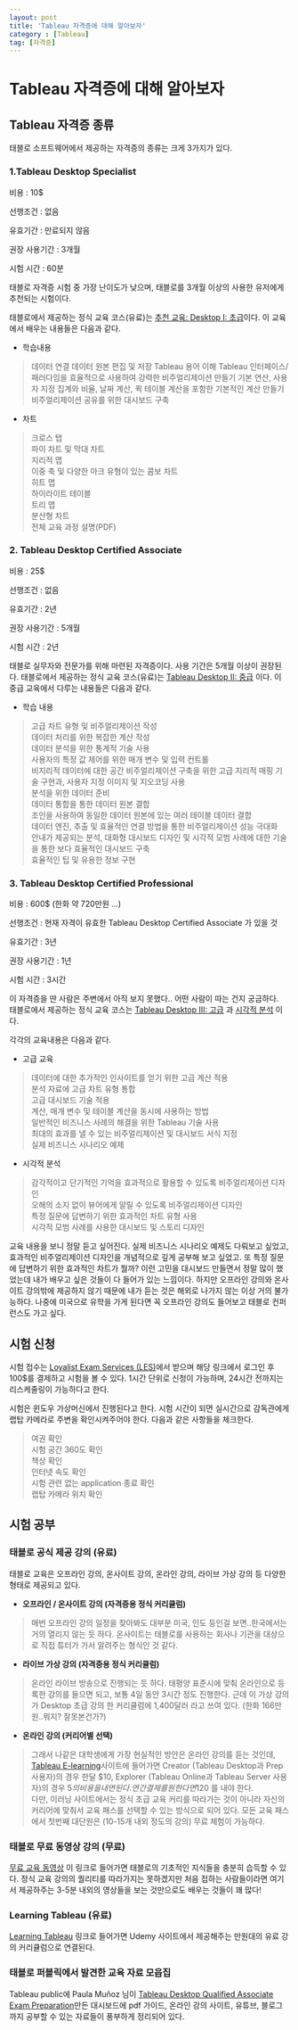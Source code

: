 ```yaml
---
layout: post
title: 'Tableau 자격증에 대해 알아보자'
category : [Tableau]
tag: [자격증]
---
```

 
# Tableau 자격증에 대해 알아보자 

## Tableau 자격증 종류 

태블로 소프트웨어에서 제공하는 자격증의 종류는 크게 3가지가 있다. 


### 1.Tableau Desktop Specialist 

비용 : 10$ 

선행조건 : 없음 

유효기간 : 만료되지 않음  

권장 사용기간 : 3개월     

시험 시간 : 60분 

태블로 자격증 시험 중 가장 난이도가 낮으며, 태블로를 3개월 이상의 사용한 유저에게 추천되는 시험이다.

태블로에서 제공하는 정식 교육 코스(유료)는 [추천 교육: Desktop I: 초급](https://www.tableau.com/ko-kr/learn/classroom/desktop-one)이다.  이 교육에서 배우는 내용들은 다음과 같다. 

* 학습내용   
   
>데이터 연결 
>데이터 원본 편집 및 저장 
>Tableau 용어 이해 
>Tableau 인터페이스/패러다임을 효율적으로 사용하여 강력한 비주얼리제이션 만들기 
>기본 연산, 사용자 지정 집계와 비율, 날짜 계산, 퀵 테이블 계산을 포함한 기본적인 계산 만들기 
>비주얼리제이션 공유를 위한 대시보드 구축 

* 차트   
   
>크로스 탭   
>파이 차트 및 막대 차트   
>지리적 맵   
>이중 축 및 다양한 마크 유형이 있는 콤보 차트   
>히트 맵   
>하이라이트 테이블   
>트리 맵   
>분산형 차트   
>전체 교육 과정 설명(PDF)   

### 2. Tableau Desktop Certified Associate 

비용 : 25$     

선행조건 : 없음   

유효기간 : 2년

권장 사용기간 : 5개월   

시험 시간 : 2년    

태블로 실무자와 전문가를 위해 마련된 자격증이다. 사용 기간은 5개월 이상이 권장된다. 
태블로에서 제공하는 정식 교육 코스(유료)는 [Tableau Desktop II: 중급](https://www.tableau.com/ko-kr/learn/classroom/desktop-two) 이다. 
이 중급 교육에서 다루는 내용들은 다음과 같다.    
   
* 학습 내용   
    
>고급 차트 유형 및 비주얼리제이션 작성   
>데이터 처리를 위한 복잡한 계산 작성   
>데이터 분석을 위한 통계적 기술 사용   
>사용자의 특정 값 제어를 위한 매개 변수 및 입력 컨트롤   
>비지리적 데이터에 대한 공간 비주얼리제이션 구축을 위한 고급 지리적 매핑 기술 구현과, 사용자 지정 이미지 및 지오코딩 사용   
>분석을 위한 데이터 준비   
>데이터 통합을 통한 데이터 원본 결합   
>조인을 사용하여 동일한 데이터 원본에 있는 여러 테이블 데이터 결합   
>데이터 엔진, 추출 및 효율적인 연결 방법을 통한 비주얼리제이션 성능 극대화   
>안내가 제공되는 분석, 대화형 대시보드 디자인 및 시각적 모범 사례에 대한 기술을 통한 보다 효율적인 대시보드 구축   
>효율적인 팁 및 유용한 정보 구현   

### 3. Tableau Desktop Certified Professional

비용 : 600$ (한화 약 720만원 ...)     

선행조건 : 현재 자격이 유효한  Tableau Desktop Certified Associate 가 있을 것       

유효기간 : 3년      

권장 사용기간 : 1년        

시험 시간 : 3시간   

이 자격증을 딴 사람은 주변에서 아직 보지 못했다.. 어떤 사람이 따는 건지 궁금하다.   
태블로에서 제공하는 정식 교육 코스는 [Tableau Desktop III: 고급](https://www.tableau.com/ko-kr/learn/classroom/desktop-three) 과 [시각적 분석](https://www.tableau.com/ko-kr/learn/classroom/visual-analytics) 이다.    

각각의 교육내용은 다음과 같다.    
   
* 고급 교육 
   
>데이터에 대한 추가적인 인사이트를 얻기 위한 고급 계산 적용   
>분석 자료에 고급 차트 유형 통합   
>고급 대시보드 기술 적용   
>계산, 매개 변수 및 테이블 계산을 동시에 사용하는 방법   
>일반적인 비즈니스 사례의 해결을 위한 Tableau 기술 사용   
>최대의 효과를 낼 수 있는 비주얼리제이션 및 대시보드 서식 지정   
>실제 비즈니스 시나리오 예제   

   
* 시각적 분석    
   
>감각적이고 단기적인 기억을 효과적으로 활용할 수 있도록 비주얼리제이션 디자인   
>오해의 소지 없이 뷰어에게 알릴 수 있도록 비주얼리제이션 디자인   
>특정 질문에 답변하기 위한 효과적인 차트 유형 사용   
>시각적 모범 사례를 사용한 대시보드 및 스토리 디자인   
   
교육 내용을 보니 정말 듣고 싶어진다. 실제 비즈니스 시나리오 예제도 다뤄보고 싶었고, 효과적인 비주얼리제이션 디자인을 개념적으로 깊게 공부해 보고 싶었고. 또 특정 질문에 답변하기 위한 효과적인 차트가 뭘까? 이런 고민을 대시보드 만들면서 정말 많이 했었는데 내가 배우고 싶은 것들이 다 들어가 있는 느낌이다. 하지만 오프라인 강의와 온사이트 강의밖에 제공하지 않기 때문에 내가 듣는 것은 해외로 나가지 않는 이상 거의 불가능하다.
나중에 미국으로 유학을 가게 된다면 꼭 오프라인 강의도 들어보고 태블로 컨퍼런스도 가고 싶다. 
   
## 시험 신청   
시험 접수는 [Loyalist Exam Services (LES)](https://tableau.lcsexams.com/)에서 받으며 해당 링크에서 로그인 후 100$를 결제하고 시험을 볼 수 있다. 1시간 단위로 신청이 가능하며, 24시간 전까지는 리스케줄링이 가능하다고 한다.   

시험은 윈도우 가상머신에서 진행된다고 한다. 시험 시간이 되면 실시간으로 감독관에게 랩탑 카메라로 주변을 확인시켜주어야 한다. 다음과 같은 사항들을 체크한다.   
   
>여권 확인   
>시험 공간 360도 확인   
>책상 확인   
>인터넷 속도 확인   
>시험 관련 없는 application 종료 확인     
>랩탑 카메라 위치 확인   


## 시험 공부   

### 태블로 공식 제공 강의 (유료)   

태블로 교육은 오프라인 강의, 온사이트 강의, 온라인 강의, 라이브 가상 강의 등 다양한 형태로 제공되고 있다.   

* **오프라인 / 온사이트 강의 (자격증용 정식 커리큘럼)**

>매번 오프라인 강의 일정을 찾아봐도 대부분 미국, 인도 등인걸 보면..한국에서는 거의 열리지 않는 듯 하다.
>온사이트는 태블로를 사용하는 회사나 기관을 대상으로 직접 튜터가 가서 알려주는 형식인 것 같다.   


* **라이브 가상 강의 (자격증용 정식 커리큘럼)** 

>온라인 라이브 방송으로 진행되는 듯 하다. 태평양 표준시에 맞춰 온라인으로 등록한 강의를 들으면 되고, 보통 4일 동안 3시간 정도 진행한다. 
>근데 이 가상 강의가 Desktop 초급 강의 한 커리큘럼에 1,400달러 라고 쓰여 있다. (한화 166만원..뭐지? 잘못본건가?)   

* **온라인 강의 (커리어별 선택)** 

>그래서 나같은 대학생에게 가장 현실적인 방안은 온라인 강의를 듣는 것인데, [Tableau E-learning](https://elearning-samples.tableau.com/)사이트에 들어가면 Creator (Tableau Desktop과 Prep 사용자)의 경우 한달 $10, Explorer (Tableau Online과 Tableau Server 사용자)의 경우 $5 의 비용을 내면 된다. 연간 결제를 원한다면 120$ 를 내야 한다.    
>다만, 이러닝 사이트에서는 정식 초급 교육 커리를 따라가는 것이 아니라 자신의 커리어에 맞춰서 교육 패스를 선택할 수 있는 방식으로 되어 있다. 
모든 교육 패스에서 첫번째 대단원은 (10-15개 내외 정도의 강의) 무료 체험이 가능하다.   


### 태블로 무료 동영상 강의 (무료)   

[무료 교육 동영상](https://www.tableau.com/ko-kr/learn/training/20201) 이 링크로 들어가면 태블로의 기초적인 지식들을 충분히 습득할 수 있다.
정식 교육 강의의 퀄리티를 따라가지는 못하겠지만 처음 접하는 사람들이라면 여기서 제공하주는 3-5분 내외의 영상들을 보는 것만으로도 배우는 것들이 꽤 많다!   


### Learning Tableau (유료)

[Learning Tableau](https://learningtableau.com/#courses) 링크로 들어가면 Udemy 사이트에서 제공해주는 만원대의 유료 강의 커리큘럼으로 연결된다.   


### 태블로 퍼블릭에서 발견한 교육 자료 모읍집 

Tableau public에 Paula Muñoz 님이 [Tableau Desktop Qualified Associate Exam Preparation](https://public.tableau.com/profile/paula.munoz#!/vizhome/DQA_Preparation/Tableau_DQA_Certification_Study_Resources)만든 대시보드에 pdf 가이드, 온라인 강의 사이트, 유튜브, 블로그 까지 공부할 수 있는 자료들이 풍부하게 정리되어 있다.   
